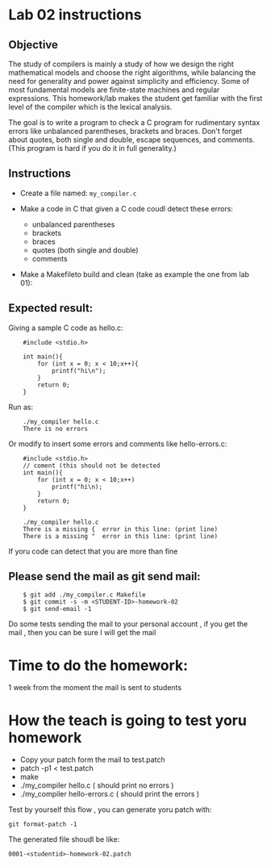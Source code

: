 # Lab 02 instructions

## Objective


The study of compilers is mainly a study of how we design the right
mathematical models and choose the right algorithms, while balancing the need
for generality and power against simplicity and efficiency.  Some of most
fundamental models are finite-state machines and regular expressions. This
homework/lab makes the student get familiar with the first level of the
compiler which is the lexical analysis.

The goal is to write a program to check a C program for rudimentary syntax
errors like unbalanced parentheses, brackets and braces. Don't forget about
quotes, both single and double, escape sequences, and comments. (This program
is hard if you do it in full generality.)


## Instructions

* Create a file named:
```my_compiler.c```

* Make a code in C that given a C code coudl detect these errors:
    * unbalanced parentheses
    * brackets
    * braces
    * quotes (both single and double)
    * comments
* Make a Makefileto build and clean (take as example the one from lab 01):


## Expected result:

Giving a sample C code as hello.c:

```
    #include <stdio.h>

    int main(){
        for (int x = 0; x < 10;x++){
            printf("hi\n");
        }
        return 0;
    }

```

Run as:

```
    ./my_compiler hello.c
    There is no errors
```

Or modify to insert some errors  and comments like hello-errors.c:

```
    #include <stdio.h>
    // coment (this should not be detected
    int main(){
        for (int x = 0; x < 10;x++)
            printf("hi\n);
        }
        return 0;
    }

```

```
    ./my_compiler hello.c
    There is a missing {  error in this line: (print line)
    There is a missing "  error in this line: (print line)
```

If yoru code can detect that you are more than fine


## Please send the mail as git send mail:

```
    $ git add ./my_compiler.c Makefile
    $ git commit -s -m <STUDENT-ID>-homework-02
    $ git send-email -1
```
Do some tests sending the mail to your personal account , if you get the mail ,
then you can be sure I will get the mail

# Time to do the homework:

1 week from the moment the mail is sent to students

# How the teach is going to test yoru homework

* Copy your patch form the mail to test.patch
* patch -p1 < test.patch
* make
* ./my_compiler hello.c ( should print no errors )
* ./my_compiler hello-errors.c ( should print the errors )

Test by yourself this flow , you can generate yoru patch with: 

```
git format-patch -1
```
The generated file shoudl be like:
```
0001-<studentid>-homework-02.patch
```

